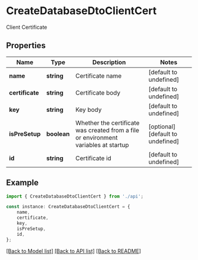 # CreateDatabaseDtoClientCert

Client Certificate

## Properties

Name | Type | Description | Notes
------------ | ------------- | ------------- | -------------
**name** | **string** | Certificate name | [default to undefined]
**certificate** | **string** | Certificate body | [default to undefined]
**key** | **string** | Key body | [default to undefined]
**isPreSetup** | **boolean** | Whether the certificate was created from a file or environment variables at startup | [optional] [default to undefined]
**id** | **string** | Certificate id | [default to undefined]

## Example

```typescript
import { CreateDatabaseDtoClientCert } from './api';

const instance: CreateDatabaseDtoClientCert = {
    name,
    certificate,
    key,
    isPreSetup,
    id,
};
```

[[Back to Model list]](../README.md#documentation-for-models) [[Back to API list]](../README.md#documentation-for-api-endpoints) [[Back to README]](../README.md)
